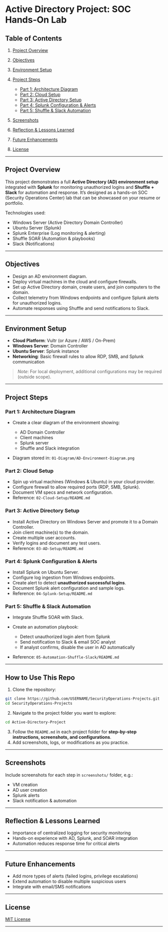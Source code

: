 # Active Directory Project: SOC Hands-On Lab

## Table of Contents

1. [Project Overview](#project-overview)
2. [Objectives](#objectives)
3. [Environment Setup](#environment-setup)
4. [Project Steps](#project-steps)

   * [Part 1: Architecture Diagram](#part-1-architecture-diagram)
   * [Part 2: Cloud Setup](#part-2-cloud-setup)
   * [Part 3: Active Directory Setup](#part-3-active-directory-setup)
   * [Part 4: Splunk Configuration & Alerts](#part-4-splunk-configuration--alerts)
   * [Part 5: Shuffle & Slack Automation](#part-5-shuffle--slack-automation)
5. [Screenshots](#screenshots)
6. [Reflection & Lessons Learned](#reflection--lessons-learned)
7. [Future Enhancements](#future-enhancements)
8. [License](#license)

---

## Project Overview

This project demonstrates a full **Active Directory (AD) environment setup** integrated with **Splunk** for monitoring unauthorized logins and **Shuffle + Slack** for automation and response. It’s designed as a hands-on SOC (Security Operations Center) lab that can be showcased on your resume or portfolio.

Technologies used:

* Windows Server (Active Directory Domain Controller)
* Ubuntu Server (Splunk)
* Splunk Enterprise (Log monitoring & alerting)
* Shuffle SOAR (Automation & playbooks)
* Slack (Notifications)

---

## Objectives

* Design an AD environment diagram.
* Deploy virtual machines in the cloud and configure firewalls.
* Set up Active Directory domain, create users, and join computers to the domain.
* Collect telemetry from Windows endpoints and configure Splunk alerts for unauthorized logins.
* Automate responses using Shuffle and send notifications to Slack.

---

## Environment Setup

* **Cloud Platform**: Vultr (or Azure / AWS / On-Prem)
* **Windows Server**: Domain Controller
* **Ubuntu Server**: Splunk instance
* **Networking**: Basic firewall rules to allow RDP, SMB, and Splunk communication

> *Note*: For local deployment, additional configurations may be required (outside scope).

---

## Project Steps

### Part 1: Architecture Diagram

* Create a clear diagram of the environment showing:

  * AD Domain Controller
  * Client machines
  * Splunk server
  * Shuffle and Slack integration
* Diagram stored in: `01-Diagram/AD-Environment-Diagram.png`

### Part 2: Cloud Setup

* Spin up virtual machines (Windows & Ubuntu) in your cloud provider.
* Configure firewall to allow required ports (RDP, SMB, Splunk).
* Document VM specs and network configuration.
* Reference: `02-Cloud-Setup/README.md`

### Part 3: Active Directory Setup

* Install Active Directory on Windows Server and promote it to a Domain Controller.
* Join client machine(s) to the domain.
* Create multiple user accounts.
* Verify logins and document any test users.
* Reference: `03-AD-Setup/README.md`

### Part 4: Splunk Configuration & Alerts

* Install Splunk on Ubuntu Server.
* Configure log ingestion from Windows endpoints.
* Create alert to detect **unauthorized successful logins**.
* Document Splunk alert configuration and sample logs.
* Reference: `04-Splunk-Setup/README.md`

### Part 5: Shuffle & Slack Automation

* Integrate Shuffle SOAR with Slack.
* Create an automation playbook:

  * Detect unauthorized login alert from Splunk
  * Send notification to Slack & email SOC analyst
  * If analyst confirms, disable the user in AD automatically
* Reference: `05-Automation-Shuffle-Slack/README.md`

---
## How to Use This Repo

1. Clone the repository:

```bash
git clone https://github.com/USERNAME/SecurityOperations-Projects.git
cd SecurityOperations-Projects
```

2. Navigate to the project folder you want to explore:

```bash
cd Active-Directory-Project
```

3. Follow the `README.md` in each project folder for **step-by-step instructions, screenshots, and configurations**.
4. Add screenshots, logs, or modifications as you practice.
   
---
## Screenshots

Include screenshots for each step in `screenshots/` folder, e.g.:

* VM creation
* AD user creation
* Splunk alerts
* Slack notification & automation

---

## Reflection & Lessons Learned

* Importance of centralized logging for security monitoring
* Hands-on experience with AD, Splunk, and SOAR integration
* Automation reduces response time for critical alerts

---

## Future Enhancements

* Add more types of alerts (failed logins, privilege escalations)
* Extend automation to disable multiple suspicious users
* Integrate with email/SMS notifications

---

## License

[MIT License](LICENSE)

---
